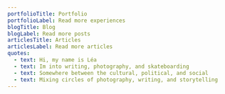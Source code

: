 ```yaml
---
portfolioTitle: Portfolio
portfolioLabel: Read more experiences
blogTitle: Blog
blogLabel: Read more posts
articlesTitle: Articles
articlesLabel: Read more articles
quotes:
  - text: Hi, my name is Léa
  - text: Im into writing, photography, and skateboarding
  - text: Somewhere between the cultural, political, and social
  - text: Mixing circles of photography, writing, and storytelling
---
```

